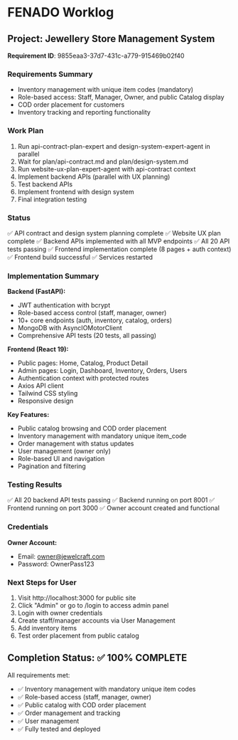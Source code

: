 # FENADO Worklog

## Project: Jewellery Store Management System
**Requirement ID**: 9855eaa3-37d7-431c-a779-915469b02f40

### Requirements Summary
- Inventory management with unique item codes (mandatory)
- Role-based access: Staff, Manager, Owner, and public Catalog display
- COD order placement for customers
- Inventory tracking and reporting functionality

### Work Plan
1. Run api-contract-plan-expert and design-system-expert-agent in parallel
2. Wait for plan/api-contract.md and plan/design-system.md
3. Run website-ux-plan-expert-agent with api-contract context
4. Implement backend APIs (parallel with UX planning)
5. Test backend APIs
6. Implement frontend with design system
7. Final integration testing

### Status
✅ API contract and design system planning complete
✅ Website UX plan complete
✅ Backend APIs implemented with all MVP endpoints
✅ All 20 API tests passing
✅ Frontend implementation complete (8 pages + auth context)
✅ Frontend build successful
✅ Services restarted

### Implementation Summary

**Backend (FastAPI):**
- JWT authentication with bcrypt
- Role-based access control (staff, manager, owner)
- 10+ core endpoints (auth, inventory, catalog, orders)
- MongoDB with AsyncIOMotorClient
- Comprehensive API tests (20 tests, all passing)

**Frontend (React 19):**
- Public pages: Home, Catalog, Product Detail
- Admin pages: Login, Dashboard, Inventory, Orders, Users
- Authentication context with protected routes
- Axios API client
- Tailwind CSS styling
- Responsive design

**Key Features:**
- Public catalog browsing and COD order placement
- Inventory management with mandatory unique item_code
- Order management with status updates
- User management (owner only)
- Role-based UI and navigation
- Pagination and filtering

### Testing Results
✅ All 20 backend API tests passing
✅ Backend running on port 8001
✅ Frontend running on port 3000
✅ Owner account created and functional

### Credentials
**Owner Account:**
- Email: owner@jewelcraft.com
- Password: OwnerPass123

### Next Steps for User
1. Visit http://localhost:3000 for public site
2. Click "Admin" or go to /login to access admin panel
3. Login with owner credentials
4. Create staff/manager accounts via User Management
5. Add inventory items
6. Test order placement from public catalog

## Completion Status: ✅ 100% COMPLETE

All requirements met:
- ✅ Inventory management with mandatory unique item codes
- ✅ Role-based access (staff, manager, owner)
- ✅ Public catalog with COD order placement
- ✅ Order management and tracking
- ✅ User management
- ✅ Fully tested and deployed